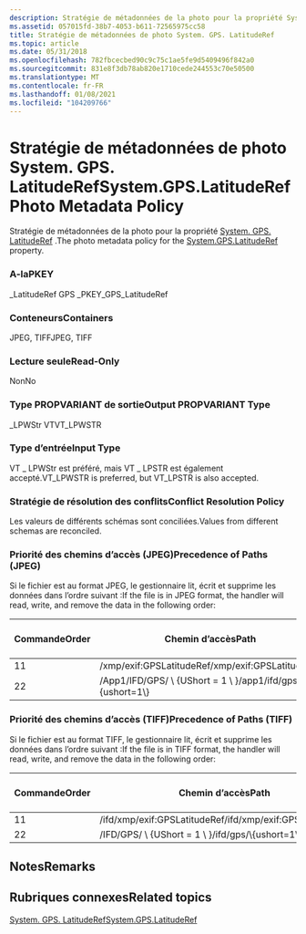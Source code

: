 ```yaml
---
description: Stratégie de métadonnées de la photo pour la propriété System. GPS. LatitudeRef.
ms.assetid: 057015fd-38b7-4053-b611-72565975cc58
title: Stratégie de métadonnées de photo System. GPS. LatitudeRef
ms.topic: article
ms.date: 05/31/2018
ms.openlocfilehash: 782fbcecbed90c9c75c1ae5fe9d5409496f842a0
ms.sourcegitcommit: 831e8f3db78ab820e1710cede244553c70e50500
ms.translationtype: MT
ms.contentlocale: fr-FR
ms.lasthandoff: 01/08/2021
ms.locfileid: "104209766"
---
```

# <a name="systemgpslatituderef-photo-metadata-policy"></a><span data-ttu-id="2fc56-103">Stratégie de métadonnées de photo System. GPS. LatitudeRef</span><span class="sxs-lookup"><span data-stu-id="2fc56-103">System.GPS.LatitudeRef Photo Metadata Policy</span></span>

<span data-ttu-id="2fc56-104">Stratégie de métadonnées de la photo pour la propriété [System. GPS. LatitudeRef](../properties/props-system-gps-latitude.md) .</span><span class="sxs-lookup"><span data-stu-id="2fc56-104">The photo metadata policy for the [System.GPS.LatitudeRef](../properties/props-system-gps-latitude.md) property.</span></span>

### <a name="pkey"></a><span data-ttu-id="2fc56-105">A-la</span><span class="sxs-lookup"><span data-stu-id="2fc56-105">PKEY</span></span>

<span data-ttu-id="2fc56-106">\_LatitudeRef GPS \_</span><span class="sxs-lookup"><span data-stu-id="2fc56-106">PKEY\_GPS\_LatitudeRef</span></span>

### <a name="containers"></a><span data-ttu-id="2fc56-107">Conteneurs</span><span class="sxs-lookup"><span data-stu-id="2fc56-107">Containers</span></span>

<span data-ttu-id="2fc56-108">JPEG, TIFF</span><span class="sxs-lookup"><span data-stu-id="2fc56-108">JPEG, TIFF</span></span>

### <a name="read-only"></a><span data-ttu-id="2fc56-109">Lecture seule</span><span class="sxs-lookup"><span data-stu-id="2fc56-109">Read-Only</span></span>

<span data-ttu-id="2fc56-110">Non</span><span class="sxs-lookup"><span data-stu-id="2fc56-110">No</span></span>

### <a name="output-propvariant-type"></a><span data-ttu-id="2fc56-111">Type PROPVARIANT de sortie</span><span class="sxs-lookup"><span data-stu-id="2fc56-111">Output PROPVARIANT Type</span></span>

<span data-ttu-id="2fc56-112">\_LPWStr VT</span><span class="sxs-lookup"><span data-stu-id="2fc56-112">VT\_LPWSTR</span></span>

### <a name="input-type"></a><span data-ttu-id="2fc56-113">Type d’entrée</span><span class="sxs-lookup"><span data-stu-id="2fc56-113">Input Type</span></span>

<span data-ttu-id="2fc56-114">VT \_ LPWStr est préféré, mais VT \_ LPSTR est également accepté.</span><span class="sxs-lookup"><span data-stu-id="2fc56-114">VT\_LPWSTR is preferred, but VT\_LPSTR is also accepted.</span></span>

### <a name="conflict-resolution-policy"></a><span data-ttu-id="2fc56-115">Stratégie de résolution des conflits</span><span class="sxs-lookup"><span data-stu-id="2fc56-115">Conflict Resolution Policy</span></span>

<span data-ttu-id="2fc56-116">Les valeurs de différents schémas sont conciliées.</span><span class="sxs-lookup"><span data-stu-id="2fc56-116">Values from different schemas are reconciled.</span></span>

### <a name="precedence-of-paths-jpeg"></a><span data-ttu-id="2fc56-117">Priorité des chemins d’accès (JPEG)</span><span class="sxs-lookup"><span data-stu-id="2fc56-117">Precedence of Paths (JPEG)</span></span>

<span data-ttu-id="2fc56-118">Si le fichier est au format JPEG, le gestionnaire lit, écrit et supprime les données dans l’ordre suivant :</span><span class="sxs-lookup"><span data-stu-id="2fc56-118">If the file is in JPEG format, the handler will read, write, and remove the data in the following order:</span></span>



| <span data-ttu-id="2fc56-119">Commande</span><span class="sxs-lookup"><span data-stu-id="2fc56-119">Order</span></span> | <span data-ttu-id="2fc56-120">Chemin d’accès</span><span class="sxs-lookup"><span data-stu-id="2fc56-120">Path</span></span>                         | <span data-ttu-id="2fc56-121">Format de disque</span><span class="sxs-lookup"><span data-stu-id="2fc56-121">Disk Format</span></span> | <span data-ttu-id="2fc56-122">Obligatoire</span><span class="sxs-lookup"><span data-stu-id="2fc56-122">Required</span></span> |
|-------|------------------------------|-------------|----------|
| <span data-ttu-id="2fc56-123">1</span><span class="sxs-lookup"><span data-stu-id="2fc56-123">1</span></span>     | <span data-ttu-id="2fc56-124">/xmp/exif:GPSLatitudeRef</span><span class="sxs-lookup"><span data-stu-id="2fc56-124">/xmp/exif:GPSLatitudeRef</span></span>     | <span data-ttu-id="2fc56-125">Unicode</span><span class="sxs-lookup"><span data-stu-id="2fc56-125">Unicode</span></span>     | <span data-ttu-id="2fc56-126">Oui</span><span class="sxs-lookup"><span data-stu-id="2fc56-126">Yes</span></span>      |
| <span data-ttu-id="2fc56-127">2</span><span class="sxs-lookup"><span data-stu-id="2fc56-127">2</span></span>     | <span data-ttu-id="2fc56-128">/App1/IFD/GPS/ \\ {UShort = 1 \\ }</span><span class="sxs-lookup"><span data-stu-id="2fc56-128">/app1/ifd/gps/\\{ushort=1\\}</span></span> | <span data-ttu-id="2fc56-129">ASCII</span><span class="sxs-lookup"><span data-stu-id="2fc56-129">ASCII</span></span>       | <span data-ttu-id="2fc56-130">Non</span><span class="sxs-lookup"><span data-stu-id="2fc56-130">No</span></span>       |



 

### <a name="precedence-of-paths-tiff"></a><span data-ttu-id="2fc56-131">Priorité des chemins d’accès (TIFF)</span><span class="sxs-lookup"><span data-stu-id="2fc56-131">Precedence of Paths (TIFF)</span></span>

<span data-ttu-id="2fc56-132">Si le fichier est au format TIFF, le gestionnaire lit, écrit et supprime les données dans l’ordre suivant :</span><span class="sxs-lookup"><span data-stu-id="2fc56-132">If the file is in TIFF format, the handler will read, write, and remove the data in the following order:</span></span>



| <span data-ttu-id="2fc56-133">Commande</span><span class="sxs-lookup"><span data-stu-id="2fc56-133">Order</span></span> | <span data-ttu-id="2fc56-134">Chemin d’accès</span><span class="sxs-lookup"><span data-stu-id="2fc56-134">Path</span></span>                         | <span data-ttu-id="2fc56-135">Format de disque</span><span class="sxs-lookup"><span data-stu-id="2fc56-135">Disk Format</span></span> | <span data-ttu-id="2fc56-136">Obligatoire</span><span class="sxs-lookup"><span data-stu-id="2fc56-136">Required</span></span> |
|-------|------------------------------|-------------|----------|
| <span data-ttu-id="2fc56-137">1</span><span class="sxs-lookup"><span data-stu-id="2fc56-137">1</span></span>     | <span data-ttu-id="2fc56-138">/ifd/xmp/exif:GPSLatitudeRef</span><span class="sxs-lookup"><span data-stu-id="2fc56-138">/ifd/xmp/exif:GPSLatitudeRef</span></span> | <span data-ttu-id="2fc56-139">Unicode</span><span class="sxs-lookup"><span data-stu-id="2fc56-139">Unicode</span></span>     | <span data-ttu-id="2fc56-140">Oui</span><span class="sxs-lookup"><span data-stu-id="2fc56-140">Yes</span></span>      |
| <span data-ttu-id="2fc56-141">2</span><span class="sxs-lookup"><span data-stu-id="2fc56-141">2</span></span>     | <span data-ttu-id="2fc56-142">/IFD/GPS/ \\ {UShort = 1 \\ }</span><span class="sxs-lookup"><span data-stu-id="2fc56-142">/ifd/gps/\\{ushort=1\\}</span></span>      | <span data-ttu-id="2fc56-143">ASCII</span><span class="sxs-lookup"><span data-stu-id="2fc56-143">ASCII</span></span>       | <span data-ttu-id="2fc56-144">Non</span><span class="sxs-lookup"><span data-stu-id="2fc56-144">No</span></span>       |



 

## <a name="remarks"></a><span data-ttu-id="2fc56-145">Notes</span><span class="sxs-lookup"><span data-stu-id="2fc56-145">Remarks</span></span>

## <a name="related-topics"></a><span data-ttu-id="2fc56-146">Rubriques connexes</span><span class="sxs-lookup"><span data-stu-id="2fc56-146">Related topics</span></span>

<dl> <dt>

[<span data-ttu-id="2fc56-147">System. GPS. LatitudeRef</span><span class="sxs-lookup"><span data-stu-id="2fc56-147">System.GPS.LatitudeRef</span></span>](../properties/props-system-gps-latitude.md)
</dt> </dl>

 

 
